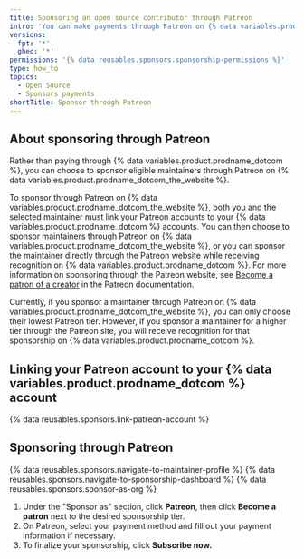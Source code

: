 ```yaml
---
title: Sponsoring an open source contributor through Patreon
intro: 'You can make payments through Patreon on {% data variables.product.prodname_dotcom_the_website %} to a developer or organization who designs, creates, or maintains open source projects you depend on.'
versions:
  fpt: '*'
  ghec: '*'
permissions: '{% data reusables.sponsors.sponsorship-permissions %}'
type: how_to
topics:
  - Open Source
  - Sponsors payments
shortTitle: Sponsor through Patreon
---
```


## About sponsoring through Patreon

Rather than paying through {% data variables.product.prodname_dotcom %}, you can choose to sponsor eligible maintainers through Patreon on {% data variables.product.prodname_dotcom_the_website %}.

To sponsor through Patreon on {% data variables.product.prodname_dotcom_the_website %}, both you and the selected maintainer must link your Patreon accounts to your {% data variables.product.prodname_dotcom %} accounts. You can then choose to sponsor maintainers through Patreon on {% data variables.product.prodname_dotcom_the_website %}, or you can sponsor the maintainer directly through the Patreon website while receiving recognition on {% data variables.product.prodname_dotcom %}. For more information on sponsoring through the Patreon website, see [Become a patron of a creator](https://support.patreon.com/hc/en-us/articles/203913709-Become-a-patron-of-a-creator) in the Patreon documentation.

Currently, if you sponsor a maintainer through Patreon on {% data variables.product.prodname_dotcom_the_website %}, you can only choose their lowest Patreon tier. However, if you sponsor a maintainer for a higher tier through the Patreon site, you will receive recognition for that sponsorship on {% data variables.product.prodname_dotcom %}.

## Linking your Patreon account to your {% data variables.product.prodname_dotcom %} account

{% data reusables.sponsors.link-patreon-account %}

## Sponsoring through Patreon

{% data reusables.sponsors.navigate-to-maintainer-profile %}
{% data reusables.sponsors.navigate-to-sponsorship-dashboard %}
{% data reusables.sponsors.sponsor-as-org %}
1. Under the "Sponsor as" section, click **Patreon**, then click **Become a patron** next to the desired sponsorship tier.
1. On Patreon, select your payment method and fill out your payment information if necessary.
1. To finalize your sponsorship, click **Subscribe now.**
